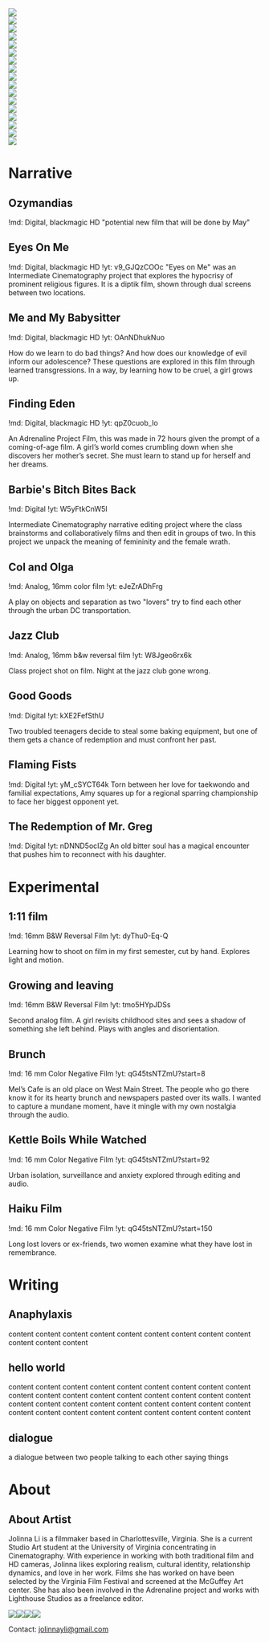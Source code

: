 <div id=welcome-grid>
<div class='img-container thr'><img src='media/finding-eden/9.jpg'></div>
<div class='img-container thr'><img src='media/me-and-my-babysitter/17.jpg'></div>

<div class='img-container two'><img src='media/111-film/1.jpg'></div>
<div class='img-container two'><img src='media/111-film/5.jpg'></div>
<div class='img-container two'><img src='media/growing-and-leaving/1.jpg'></div>

<div class='img-container thr'><img src='media/good-goods/6.jpg'></div>
<div class='img-container thr'><img src='media/finding-eden/11.jpg'></div>

<div class='img-container six'><img src='media/eyes-on-me/3.jpg'></div>

<div class='img-container thr'><img src='media/finding-eden/13.jpg'></div>
<div class='img-container thr'><img src='media/finding-eden/5.jpg'></div>

<div class='img-container two'><img src='media/growing-and-leaving/3.jpg'></div>
<div class='img-container two'><img src='media/jazz-club/8.jpg'></div>
<div class='img-container two'><img src='media/jazz-club/1.jpg'></div>

<div class='img-container thr'><img src='media/finding-eden/3.jpg'></div>
<div class='img-container thr'><img src='media/barbies-bitch-bites-back/4.jpg'></div>

<div class='img-container thr'><img src='media/me-and-my-babysitter/14.jpg'></div>
<div class='img-container thr'><img src='media/me-and-my-babysitter/18.jpg'></div>
</div>

# Narrative

## Ozymandias
!md: Digital, blackmagic HD
"potential new film that will be done by May"

## Eyes On Me
!md: Digital, blackmagic HD
!yt: v9_GJQzCOOc
"Eyes on Me" was an Intermediate Cinematography project that explores the hypocrisy of prominent religious figures. It is a diptik film, shown through dual screens between two locations.


## Me and My Babysitter
!md: Digital, blackmagic HD
!yt: OAnNDhukNuo

How do we learn to do bad things? And how does our knowledge of evil inform our adolescence? These questions are explored in this film through learned transgressions. In a way, by learning how to be cruel, a girl grows up.

## Finding Eden
!md: Digital, blackmagic HD
!yt: qpZ0cuob_Io

An Adrenaline Project Film, this was made in 72 hours given the prompt of a coming-of-age film. A girl’s world comes crumbling down when she discovers her mother’s secret. She must learn to stand up for herself and her dreams.

## Barbie's Bitch Bites Back
!md: Digital
!yt: W5yFtkCnW5I

Intermediate Cinematography narrative editing project where the class brainstorms and collaboratively films and then edit in groups of two. In this project we unpack the meaning of femininity and the female wrath.

## Col and Olga
!md: Analog, 16mm color film
!yt: eJeZrADhFrg

A play on objects and separation as two "lovers" try to find each other through the urban DC transportation.

## Jazz Club
!md: Analog, 16mm b&w reversal film
!yt: W8Jgeo6rx6k

Class project shot on film. Night at the jazz club gone wrong.

## Good Goods
!md: Digital
!yt: kXE2FefSthU

Two troubled teenagers decide to steal some baking equipment, but one of them gets a chance of redemption and must confront her past.

## Flaming Fists
!md: Digital
!yt: yM_cSYCT64k
Torn between her love for taekwondo and familial expectations, Amy squares up for a regional sparring championship to face her biggest opponent yet.

## The Redemption of Mr. Greg
!md: Digital
!yt: nDNND5ocIZg
An old bitter soul has a magical encounter that pushes him to reconnect with his daughter.


# Experimental

## 1:11 film
!md: 16mm B&W Reversal Film
!yt: dyThu0-Eq-Q

Learning how to shoot on film in my first semester, cut by hand. Explores light and motion.

## Growing and leaving
!md: 16mm B&W Reversal Film
!yt: tmo5HYpJDSs

Second analog film. A girl revisits childhood sites and sees a shadow of something she left behind. Plays with angles and disorientation.


## Brunch
!md: 16 mm Color Negative Film
!yt: qG45tsNTZmU?start=8

Mel’s Cafe is an old place on West Main Street. The people who go there know it for its hearty brunch and newspapers pasted over its walls. I wanted to capture a mundane moment, have it mingle with my own nostalgia through the audio.

## Kettle Boils While Watched
!md: 16 mm Color Negative Film
!yt: qG45tsNTZmU?start=92

Urban isolation, surveillance and anxiety explored through editing and audio.

## Haiku Film
!md: 16 mm Color Negative Film
!yt: qG45tsNTZmU?start=150

Long lost lovers or ex-friends, two women examine what they have lost in remembrance.

# Writing

## Anaphylaxis
content content content content content content content content content content content content

## hello world

content content content content content content content content content content content content content content content content content content content content content content content content content content content content content content content content content content content content

## dialogue

a dialogue between two people talking to each other saying things

# About

## About Artist

Jolinna Li is a filmmaker based in Charlottesville, Virginia. She is a current Studio Art student at the University of Virginia concentrating in Cinematography. With experience in working with both traditional film and HD cameras, Jolinna likes exploring realism, cultural identity, relationship dynamics, and love in her work. Films she has worked on have been selected by the Virginia Film Festival and screened at the McGuffey Art center. She has also been involved in the Adrenaline project and works with Lighthouse Studios as a freelance editor.

<div id=about-pictures><img src=media/profile/1.jpg><img src=media/profile/2.jpg><img src=media/profile/3.jpg><img src=media/profile/4.jpg></div>

Contact: <a href='mailto:jolinnayli@gmail.com'>jolinnayli@gmail.com</a>